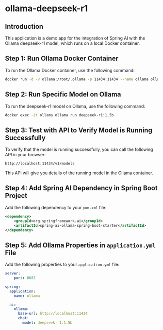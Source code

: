 
# ollama-deepseek-r1

## Introduction

This application is a demo app for the integration of Spring AI with the Ollama deepseek-r1 model, which runs on a local Docker container.

## Step 1: Run Ollama Docker Container

To run the Ollama Docker container, use the following command:

```sh
docker run -d -v ollama:/root/.ollama -p 11434:11434 --name ollama ollama/ollama
```

## Step 2: Run Specific Model on Ollama

To run the deepseek-r1 model on Ollama, use the following command:

```sh
docker exec -it ollama ollama run deepseek-r1:1.5b
```

## Step 3: Test with API to Verify Model is Running Successfully

To verify that the model is running successfully, you can call the following API in your browser:

```sh
http://localhost:11434/v1/models
```

This API will give you details of the running model in the Ollama container.

## Step 4: Add Spring AI Dependency in Spring Boot Project

Add the following dependency to your `pom.xml` file:

```xml
<dependency>
    <groupId>org.springframework.ai</groupId>
    <artifactId>spring-ai-ollama-spring-boot-starter</artifactId>
</dependency>
```

## Step 5: Add Ollama Properties in `application.yml` File

Add the following properties to your `application.yml` file:

```yaml
server:
    port: 8082

spring:
  application:
    name: ollama

  ai:
    ollama:
      base-url: http://localhost:11434
      chat:
        model: deepseek-r1:1.5b
```
